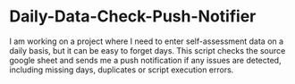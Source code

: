 # Daily-Data-Check-Push-Notifier
 I am working on a project where I need to enter self-assessment data on a daily basis, but it can be easy to forget days. This script checks the source google sheet and sends me a push notification if any issues are detected, including missing days, duplicates or script execution errors.
